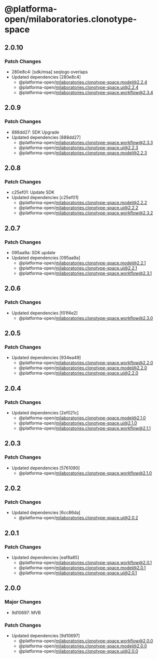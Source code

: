 # @platforma-open/milaboratories.clonotype-space

## 2.0.10

### Patch Changes

- 280e8c4: [sdk/msa] seqlogo overlaps
- Updated dependencies [280e8c4]
  - @platforma-open/milaboratories.clonotype-space.model@2.2.4
  - @platforma-open/milaboratories.clonotype-space.ui@2.2.4
  - @platforma-open/milaboratories.clonotype-space.workflow@2.3.4

## 2.0.9

### Patch Changes

- 888dd27: SDK Upgrade
- Updated dependencies [888dd27]
  - @platforma-open/milaboratories.clonotype-space.workflow@2.3.3
  - @platforma-open/milaboratories.clonotype-space.ui@2.2.3
  - @platforma-open/milaboratories.clonotype-space.model@2.2.3

## 2.0.8

### Patch Changes

- c25ef01: Update SDK
- Updated dependencies [c25ef01]
  - @platforma-open/milaboratories.clonotype-space.model@2.2.2
  - @platforma-open/milaboratories.clonotype-space.ui@2.2.2
  - @platforma-open/milaboratories.clonotype-space.workflow@2.3.2

## 2.0.7

### Patch Changes

- 095aa9a: SDK update
- Updated dependencies [095aa9a]
  - @platforma-open/milaboratories.clonotype-space.model@2.2.1
  - @platforma-open/milaboratories.clonotype-space.ui@2.2.1
  - @platforma-open/milaboratories.clonotype-space.workflow@2.3.1

## 2.0.6

### Patch Changes

- Updated dependencies [f01f4e2]
  - @platforma-open/milaboratories.clonotype-space.workflow@2.3.0

## 2.0.5

### Patch Changes

- Updated dependencies [934ea49]
  - @platforma-open/milaboratories.clonotype-space.workflow@2.2.0
  - @platforma-open/milaboratories.clonotype-space.model@2.2.0
  - @platforma-open/milaboratories.clonotype-space.ui@2.2.0

## 2.0.4

### Patch Changes

- Updated dependencies [2ef021c]
  - @platforma-open/milaboratories.clonotype-space.model@2.1.0
  - @platforma-open/milaboratories.clonotype-space.ui@2.1.0
  - @platforma-open/milaboratories.clonotype-space.workflow@2.1.1

## 2.0.3

### Patch Changes

- Updated dependencies [5761090]
  - @platforma-open/milaboratories.clonotype-space.workflow@2.1.0

## 2.0.2

### Patch Changes

- Updated dependencies [6cc86da]
  - @platforma-open/milaboratories.clonotype-space.ui@2.0.2

## 2.0.1

### Patch Changes

- Updated dependencies [eaf8a85]
  - @platforma-open/milaboratories.clonotype-space.workflow@2.0.1
  - @platforma-open/milaboratories.clonotype-space.model@2.0.1
  - @platforma-open/milaboratories.clonotype-space.ui@2.0.1

## 2.0.0

### Major Changes

- 9d10697: MVB

### Patch Changes

- Updated dependencies [9d10697]
  - @platforma-open/milaboratories.clonotype-space.workflow@2.0.0
  - @platforma-open/milaboratories.clonotype-space.model@2.0.0
  - @platforma-open/milaboratories.clonotype-space.ui@2.0.0
